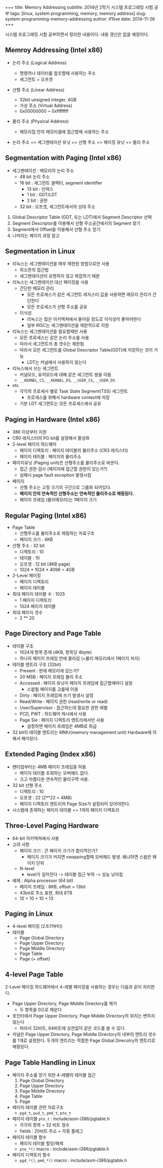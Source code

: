 +++
title: Memory Addressing
subtitle: 2014년 2학기 시스템 프로그래밍 시험 공부
tags: [linux, system programming, memory, memory address]
slug: system-programming-memory-addressing
author: if1live
date: 2014-11-26
+++

시스템 프로그래밍 시험 공부하면서 정리한 내용이다. 내용 갱신은 없을 예정이다.

## Memroy Addressing (Intel x86)
* 논리 주소 (Logical Address)
    * 명령어나 데이터를 참조할때 사용하는 주소
    * 세그먼트 + 오프셋
* 선형 주소 (Linear Address)
    * 32bit unsigned integer, 4GB
    * 가상 주소 (Virtual Address)
    * 0x00000000 ~ 0xffffffff
* 물리 주소 (Physical Address)
    * 메모리칩 안의 메모리셀에 접근할때 사용하는 주소

* 논리 주소 => 세그멘테이션 유닛 => 선형 주소 => 페이징 유닛 => 물리 주소

## Segmentation with Paging (Intel x86)
* 세그멘테이션 : 메모리의 논리 주소
    * 48 bit 논리 주소
    * 16 bit : 세그먼트 셀렉터, segment identifier
        * 13 bit : 인덱스
        * 1 bit : GDT/LDT
        * 2 bit : 권한
    * 32 bit : 오프셋, 세그먼트에서의 상대 주소

1. Global Descriptor Table (GDT, 또는 LDT)에서 Segment Descriptor 선택
2. Segment Descriptor를 이용해서 선형 주소공간에서의 Segment 찾기
3. Segment에서 Offset을 이용해서 선형 주소 얻기
4. 나머지는 페이지 과정 참고

## Segmentation in Linux
* 리눅스는 세그멘테이션을 매우 제한된 방법으로만 사용
    * 최소한의 접근법
    * 세그멘테이션이 유명하지 않고 복잡하기 때문
* 리눅스는 세그멘테이션 대신 페이징을 사용
    * 간단한 메모리 관리
        * 모든 프로세스가 같은 세그먼트 레지스터 값을 사용하면 메모리 관리가 간단한다
        * 모든 프로세스가 선형 주소를 공유
    * 이식성
        * 리눅스는 많은 아키텍쳐에서 돌아갈 정도로 이식성이 좋아야한다
        * 일부 RISC는 세그멘테이션을 제한적으로 지원
* 리눅스는 세그멘테이션을 필요할때만 사용
    * 모든 프로세스는 같은 논리 주소를 사용
    * 따라서 세그먼트의 총 갯수는 제한됨
    * 따라서 모든 세그먼트를 Global Descriptor Table(GDT)에 저장하는 것이 가능
        * LDT는 커널에서 사용하지 않는다
* 리눅스에서 쓰는 세그먼트
    * 커널모드, 유저모드에 대해 같은 세그먼트 쌍을 이용
    * `__KERNEL_CS`, `__KERNEL_DS`, `__USER_CS`, `__USER_DS`
* etc
    * 각각의 프로세서 별로 Task State Segment(TSS) 세그먼트
        * 프로세스를 위해서 hardware context에 저장
    * 기본 LDT 세그먼트는 모든 프로세스에서 공유
    
## Paging in Hardware (Intel x86)
* 386 이상부터 지원
* CR0 레지스터의 PG bit를 설정해서 활성화
* 2-level 페이지 하드웨어
    * 페이지 디렉토리 : 페이지 테이블의 물리주소 (CR3 레지스터)
    * 페이지 테이블 : 페이지의 물리주소
* 페이지유닛 (Paging unit)은 선형주소를 물리주소로 바꾼다.
    * 접근 권한 검사 (페이지에 접근할 권한이 있는가?)
    * 실패시 page fault exception 발생시킴
* 페이지
    * 선형 주소는 고정 크기의 구간으로 그룹화 되어있다.
    * **페이지 안의 연속적인 선형주소는 연속적인 물리주소로 매핑된다.**
    * 페이지 프레임 (물리메모리)는 1페이지 크기

## Regular Paging (Intel x86)
* Page Table
    * 선형주소를 물리주소로 매핑하는 자료구조
    * 페이지 크기 : 4KB
* 선형 주소 : 32 bit
    * 디렉토리 : 10
    * 테이블 : 10
    * 오프셋 : 12 bit (4KB page)
    * 1024 * 1024 * 4096 = 4GB
* 2-Level 페이징
    * 페이지 디렉토리
    * 페이지 테이블
* 최대 페이지 테이블 수 : 1025
    * 1 페이지 디렉토리
    * 1024 페이지 테이블
* 최대 페이지 갯수
    * 2 ** 20

## Page Directory and Page Table
* 테이블 구조
    * 1024개 항목 존재 (4KB, 항목당 4byte)
    * 하나의 페이지 프레임 안에 올라감 (=물리 메모리에서 1페이지 차지)
* 테이블 엔트리 구조 (32bit)
    * Present : 현재 메모리에 있는가?
    * 20 MSB : 페이지 프레임 물리 주소
    * Accessed : 페이지 유닛이 페이지 프레임에 접근할때마다 설정
        * 스왑될 페이지를 고를때 이용
    * Dirty : 페이지 프레임에 쓰기 발생시 설정
    * Read/Write : 페이지 권한 (read/write or read)
    * User/Supervisor : 접근하는데 필요한 권한 레벨
    * PCD, PWT : 하드웨어 캐시에서 사용
    * Page Sie : 페이지 디렉토리 엔트리에서만 사용
        * 설정하면 페이지 프레임은 4MB로 취급
* 32 bit의 테이블 엔트리는 MMU(memory management unit) Hardware에 의해서 해석된다.

## Extended Paging (Index x86)
* 펜티엄부터는 4MB 페이지 프레임을 허용
    * 페이지 테이블 조회하는 오버헤드 없다.
    * 크고 아름다운 연속적인 물리구역 사용.
* 32 bit 선형 주소
    * 디렉토리 : 10
    * 오프셋 : 22 (2**22 = 4MB)
    * 페이지 디렉토리 엔트리의 Page Size가 설정되어 있어야한다.
* 시스템에 존재하는 페이지 테이블 == 1개의 페이지 디렉토리

## Three-Level Paging Hardware
* 64-bit 아키텍쳐에서 사용
* 고려 사항
    * 페이지 크기 : 큰 페이지 크기가 합리적인가?
        * 페이지 크기가 커지면 swapping할때 오버헤드 발생. 왜냐하면 스왑은 페이지 단위
    * N-level
        * level가 깊어진다 -> 테이블 접근 부하 -> 성능 낮아짐
* 예제 : Alpha processor (64 bit)
    * 페이지 프레임 : 8KB, offset = 13bit
    * 43bit로 주소 표현, 최대 8TB
    * 10 + 10 + 10 + 13

## Paging in Linux
* 4-level 페이징 (2.6.11부터)
* 테이블
    * Page Global Directory
    * Page Upper Directory
    * Page Middle Directory
    * Page Table
    * Page (+ offset)

## 4-level Page Table
2-Level 페이징 하드웨어에서 4-레벨 페이징을 사용하는 경우는 다음과 같이 처리한다.

* Page Upper Directory, Page Middle Directory를 제거
    * 두 항목을 0으로 채운다
* 포인터에서 Page Upper Directory, Page Middle Directory의 위치는 변하지 않는다
    * 따라서 32비트, 64비트에 상관없이 같은 코드를 쓸 수 있다. 
* 커널은 Page Upper Directory, Page Middle Directory의 내부의 엔트리 갯수를 1개로 설정한다. 두개의 엔트리는 적절한 Page Global Direcotry의 엔트리로 매핑된다.


## Page Table Handling in Linux
* 페이지 주소를 얻기 위한 4-레벨의 테이블 접근
    1. Page Global Directory
    2. Page Upper Directory
    3. Page Middle Directory
    4. Page Table
    5. Page
* 페이지 테이블 관련 자료구조
    * `pgd_t`, `pud_t`, `pmd_t`, `pte_t`
* 페이지 테이블 `pte_t` : include/asm-i386/pgtable.h
    * 각각의 항목 = 32 비트 정수
    * fields : 20비트 주소 + 각종 플래그
* 페이지 테이블 함수
    * 페이지 테이블 할당/해제
    * `pte_*()` macro : include/asm-i386/pgtable.h
* 페이지 디렉토리 함수
    * `pgd_*()`, `pmd_*()` macro : include/asm-i386/pgtable.h

